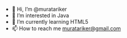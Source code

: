 - 👋 Hi, I’m @muratariker
- 👀 I’m interested in Java
- 🌱 I’m currently learning HTML5
- 📫 How to reach me muratariker@gmail.com

<!---
muratariker/muratariker is a ✨ special ✨ repository because its `README.md` (this file) appears on your GitHub profile.
You can click the Preview link to take a look at your changes.
--->
